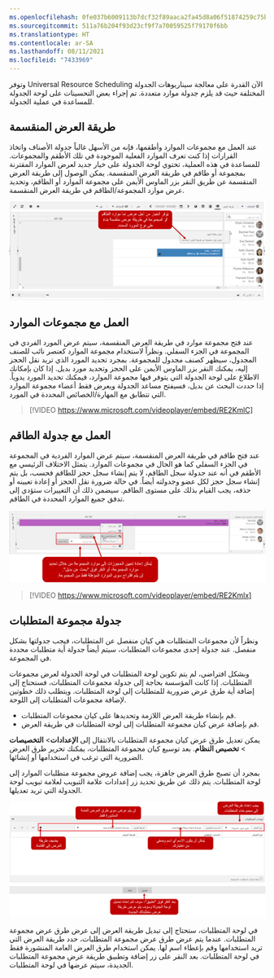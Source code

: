 ```yaml
---
ms.openlocfilehash: 0fe037b6009113b7dcf32f89aaca2fa45d8a06f51874259c75bef99ed998fb7a
ms.sourcegitcommit: 511a76b204f93d23cf9f7a70059525f79170f6bb
ms.translationtype: HT
ms.contentlocale: ar-SA
ms.lasthandoff: 08/11/2021
ms.locfileid: "7433969"
---
```

وتوفر Universal Resource Scheduling الآن القدرة على معالجة سيناريوهات الجدولة المختلفة حيث قد يلزم جدولة موارد متعددة. تم إجراء بعض التحسينات على لوحة الجدولة للمساعدة في عملية الجدولة.

## <a name="split-view"></a>‏‫طريقة العرض المنقسمة

عند العمل مع مجموعات الموارد وأطقمها، فإنه من الأسهل غالباً جدولة الأصناف واتخاذ القرارات إذا كنت تعرف الموارد الفعلية الموجودة في تلك الأطقم والمجموعات. للمساعدة في هذه العملية، تحتوي لوحة الجدولة على خيار جديد لعرض الموارد المقترنة بمجموعة أو طاقم في طريقة العرض المنقسمة. يمكن الوصول إلى طريقة العرض المنقسمة عن طريق النقر بزر الماوس الأيمن على مجموعة الموارد أو الطاقم، وتحديد عرض موارد المجموعة/الطاقم في طريقة العرض المنقسمة.

![لقطة شاشة لعرض موارد المجموعة في ميزة طريقة العرض المنقسمة.](../media/sch-unit5-1.png)

## <a name="working-with-resource-pools"></a>العمل مع مجموعات الموارد

عند فتح مجموعة موارد في طريقة العرض المنقسمة، سيتم عرض المورد الفردي في المجموعة في الجزء السفلي. ونظراً لاستخدام مجموعة الموارد كعنصر نائب للصنف المجدول، سيظهر كصنف مجدول للمجموعة. بمجرد تحديد المورد الذي تريد نقل الحجز إليه، يمكنك النقر بزر الماوس الأيمن على الحجز وتحديد مورد بديل. إذا كان بإمكانك الاطلاع على لوحة الجدولة التي يتوفر فيها مجموعة الموارد، فيمكنك تحديد المورد يدوياً. إذا حددت البحث عن بديل، فسيفتح مساعد الجدولة ويعرض فقط أعضاء مجموعة الموارد التي تتطابق مع المهارة/الخصائص المحددة في المورد.

> [!VIDEO https://www.microsoft.com/videoplayer/embed/RE2KmlC]

## <a name="working-with-crew-scheduling"></a>العمل مع جدولة الطاقم

عند فتح طاقم في طريقة العرض المنقسمة، سيتم عرض الموارد الفردية في المجموعة في الجزء السفلي كما هو الحال في مجموعات الموارد. يتمثل الاختلاف الرئيسي مع الأطقم في أنه عند جدولة سجل الطاقم، لا يتم إنشاء سجل حجز للطاقم فحسب، بل يتم إنشاء سجل حجز لكل عضو وجدولته أيضاً. في حالة ضرورة نقل الحجز أو إعادة تعيينه أو حذفه، يجب القيام بذلك على مستوى الطاقم. سيضمن ذلك أن التغييرات ستؤدي إلى تدفق جميع الموارد المحددة في الطاقم.

![لقطة شاشة لزر البحث عن الاستبدال مع قائمة تحديد أو حذف.](../media/sch-unit5-2.png)

> [!VIDEO https://www.microsoft.com/videoplayer/embed/RE2Kmlx]

## <a name="scheduling-a-requirement-group"></a>جدولة مجموعة المتطلبات

ونظراً لأن مجموعات المتطلبات هي كيان منفصل عن المتطلبات، فيجب جدولتها بشكل منفصل. عند جدولة إحدى مجموعات المتطلبات، سيتم أيضاً جدولة أية متطلبات محددة في المجموعة.

وبشكل افتراضي، لم يتم تكوين لوحة المتطلبات في لوحة الجدولة لعرض مجموعات المتطلبات. إذا كانت المؤسسة بحاجة إلى جدولة مجموعات المتطلبات، فستحتاج إلى إضافة أية طرق عرض ضرورية للمتطلبات إلى لوحة المتطلبات. ويتطلب ذلك خطوتين لإضافة مجموعات المتطلبات إلى اللوحة.

-   قم بإنشاء طريقة العرض اللازمة وتحديدها على كيان مجموعات المتطلبات.
-   قم بإضافة عرض كيان مجموعة المتطلبات إلى لوحة المتطلبات في طريقة العرض.

يمكن تعديل طرق عرض كيان مجموعة المتطلبات بالانتقال إلى **الإعدادات**\> **التخصيصات** \> **تخصيص النظام**. بعد توسيع كيان مجموعة المتطلبات، يمكنك تحرير طرق العرض الضرورية التي ترغب في استخدامها أو إنشائها.

بمجرد أن تصبح طرق العرض جاهزة، يجب إضافة عروض مجموعة متطلبات الموارد إلى لوحة المتطلبات. يتم ذلك عن طريق تحديد زر إعدادات علامة التبويب لعلامة تبويب لوحة الجدولة التي تريد تعديلها.

![لقطة شاشة للوحة المتطلبات مع تمييز نوع العرض والعنوان وطريقة العرض وزر + (إضافة عرض) وزر تطبيق.](../media/sch-unit5-3.png)

في لوحة المتطلبات، ستحتاج إلى تبديل طريقة العرض إلى عرض طرق عرض مجموعة المتطلبات. عندما يتم عرض طرق عرض مجموعة المتطلبات، حدد طريقة العرض التي تريد استخدامها وقم بإعطاء اسم لها. يمكن استخدام طرق العرض العامة المنشورة فقط في لوحة المتطلبات. بعد النقر على زر إضافة وتطبيق طريقة عرض مجموعة المتطلبات الجديدة، سيتم عرضها في لوحة المتطلبات.

